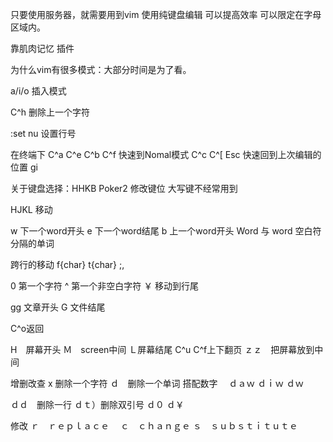 
只要使用服务器，就需要用到vim
使用纯键盘编辑 可以提高效率  可以限定在字母区域内。

靠肌肉记忆  插件

为什么vim有很多模式：大部分时间是为了看。


a/i/o 插入模式

C^h 删除上一个字符

:set nu 设置行号

在终端下 C^a C^e C^b C^f 
快速到Nomal模式 C^c C^[ Esc
快速回到上次编辑的位置 gi

关于键盘选择：HHKB  Poker2
修改键位 大写键不经常用到

HJKL 移动

w 下一个word开头
e 下一个word结尾
b  上一个word开头    Word 与 word 空白符分隔的单词


跨行的移动 
f{char}   t{char} 
;, 

0 第一个字符
^ 第一个非空白字符
￥ 移动到行尾

gg 文章开头
G 文件结尾

C^o返回

H　屏幕开头
Ｍ　screen中间
Ｌ屏幕结尾
C^u C^f上下翻页
ｚｚ　把屏幕放到中间

增删改查
x 删除一个字符
ｄ　删除一个单词
搭配数字　
ｄａｗ
ｄｉｗ
ｄｗ

ｄｄ　删除一行
ｄｔ）删除双引号
ｄ０
ｄ￥


修改
ｒ　ｒｅｐｌａｃｅ　
ｃ　ｃｈａｎｇｅ
ｓ　ｓｕｂｓｔｉｔｕｔｅ

